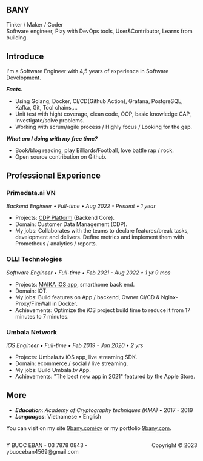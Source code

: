 ## BANY
Tinker / Maker / Coder
<br/>
Software engineer, Play with DevOps tools, User&Contributor, Learns from building.

## Introduce
I'm a Software Engineer with 4,5 years of experience in Software Development.

***Facts.***
- Using Golang, Docker, CI/CD(Github Action), Grafana, PostgreSQL, Kafka, Git, Tool chains,...
- Unit test with hight coverage, clean code, OOP, basic knowledge CAP, Investigate/solve problems.
- Working with scrum/agile process / Highly focus / Looking for the gap.

***What am I doing with my free time?***
- Book/blog reading, play Billiards/Football, love battle rap / rock.
- Open source contribution on Github.

## Professional Experience
### Primedata.ai VN
*Backend Engineer • Full-time • Aug 2022 - Present • 1 year*
- Projects: [CDP Platform](https://primedata.ai/) (Backend Core).
- Domain: Customer Data Management (CDP).
- My jobs: Collaborates with the teams to declare features/break tasks, development and delivers. Define metrics and implement them with Prometheus / analytics / reports.

### OLLI Technologies
*Software Engineer • Full-time • Feb 2021 - Aug 2022 • 1 yr 9 mos*
- Projects: [MAIKA iOS app](https://apps.apple.com/us/app/maika-tr%E1%BB%A3-l%C3%BD-%E1%BA%A3o-ti%E1%BA%BFng-vi%E1%BB%87t/id1459496534), smarthome back end.
- Domain: IOT.
- My jobs: Build features on App / backend, Owner CI/CD & Nginx-Proxy/FireWall in Docker.
- Achievements: Optimize the iOS project build time to reduce it from 17 minutes to 7 minutes.

### Umbala Network
*iOS Engineer • Full-time • Feb 2019 - Jan 2020 • 2 yrs*
- Projects: Umbala.tv iOS app, live streaming SDK.
- Domain: ecommerce / social / live streaming.
- My jobs: Build Umbala.tv App.
- Achievements: "The best new app in 2021" featured by the Apple Store.
## More
- ***Education***: *Academy of Cryptography techniques (KMA)* • 2017 - 2019
- ***Languages***: Vietnamese • English

You can visit on my site [9bany.com/cv](https://9bany.com/cv) or my portfolio [9bany.com](https://9bany.com).


<footer>
<p style="float:left; width: 60%;">
Y BUOC EBAN - 03 7878 0843 - ybuoceban4569@gmail.com
</p>
<p style="float:left; width: 40%; text-align:right;">
Copyright © 2023
</p>
</footer>